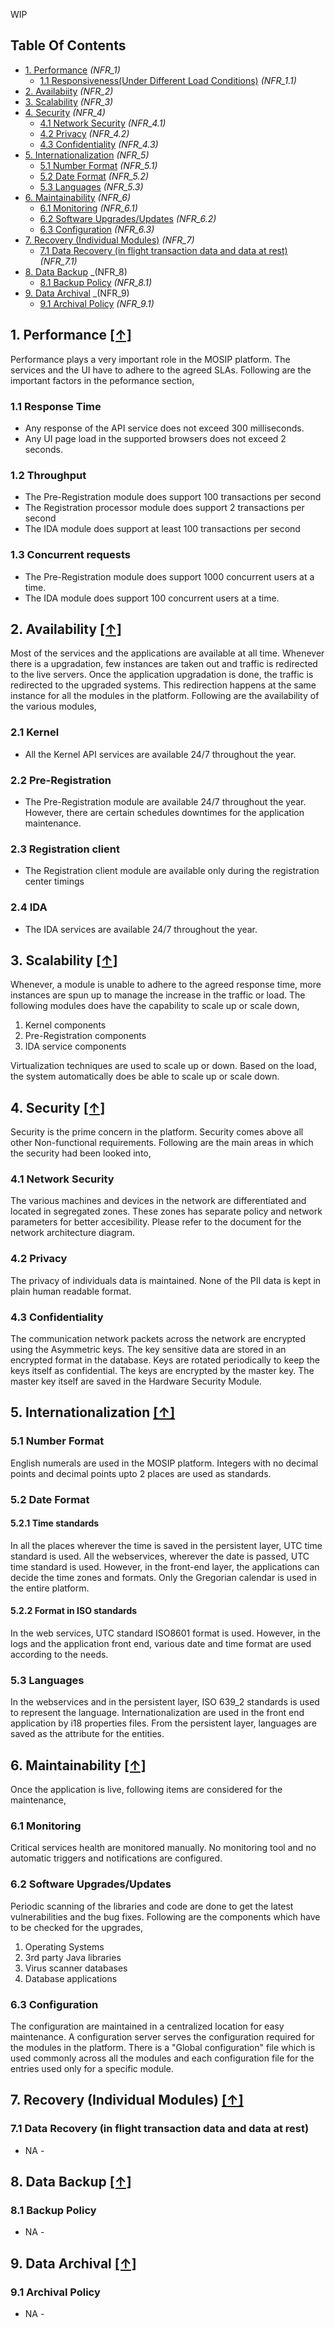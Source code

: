 WIP
## Table Of Contents
- [1. Performance](#1-performance-) _(NFR_1)_
  * [1.1 Responsiveness(Under Different Load Conditions)](#11-responsiveness-Under-Different-Load-Conditions) _(NFR_1.1)_
- [2. Availabiity](#2-availability-) _(NFR_2)_
- [3. Scalability](#3-scalability-) _(NFR_3)_
- [4. Security](#4-security-) _(NFR_4)_
  * [4.1 Network Security](#41-network-security) _(NFR_4.1)_
  * [4.2 Privacy](#42-privacy) _(NFR_4.2)_
  * [4.3 Confidentiality](#43-confidentiality) _(NFR_4.3)_
- [5. Internationalization](#5-internationalization-) _(NFR_5)_
  * [5.1 Number Format](#51-number-format) _(NFR_5.1)_
  * [5.2 Date Format](#52-date-format) _(NFR_5.2)_
  * [5.3 Languages](#53-languages) _(NFR_5.3)_
- [6. Maintainability](#6-maintainability-) _(NFR_6)_
  * [6.1 Monitoring](#61-monitoring) _(NFR_6.1)_
  * [6.2 Software Upgrades/Updates](#62-software-upgrades-updates) _(NFR_6.2)_
  * [6.3 Configuration](#63-configuration) _(NFR_6.3)_
- [7. Recovery (Individual Modules)](#7-recovery-individual-modules-) _(NFR_7)_
  * [7.1 Data Recovery (in flight transaction data and data at rest)](#71-data-recovery-in-flight-transaction-data-and-data-at-rest) _(NFR_7.1)_
- [8. Data Backup](#8-data-backup-) _(NFR_8)
  * [8.1 Backup Policy](#81-backup-policy) _(NFR_8.1)_
- [9. Data Archival](#9-data-archival) _(NFR_9)
  * [9.1 Archival Policy](#91-archival-policy) _(NFR_9.1)_

## 1. Performance [**[↑]**](#table-of-contents)
Performance plays a very important role in the MOSIP platform. The services and the UI have to adhere to the agreed SLAs. Following are the important factors in the peformance section, 
### 1.1 Response Time
 - Any response of the API service does not exceed 300 milliseconds.
 - Any UI page load in the supported browsers does not exceed 2 seconds.
### 1.2 Throughput
 - The Pre-Registration module does support 100 transactions per second
 - The Registration processor module does support 2 transactions per second
 - The IDA module does support at least 100 transactions per second
### 1.3 Concurrent requests
 - The Pre-Registration module does support 1000 concurrent users at a time. 
 - The IDA module does support 100 concurrent users at a time. 

## 2. Availability [**[↑]**](#table-of-contents)
Most of the services and the applications are available at all time. Whenever there is a upgradation, few instances are taken out and traffic is redirected to the live servers. Once the application upgradation is done, the traffic is redirected to the upgraded systems. This redirection happens at the same instance for all the modules in the platform. Following are the availability of the various modules, 
### 2.1 Kernel
- All the Kernel API services are available 24/7 throughout the year. 

### 2.2 Pre-Registration
- The Pre-Registration module are available 24/7 throughout the year. However, there are certain schedules downtimes for the application maintenance. 

### 2.3 Registration client
- The Registration client module are available only during the registration center timings

### 2.4 IDA
- The IDA services are available 24/7 throughout the year.  

## 3. Scalability [**[↑]**](#table-of-contents)
Whenever, a module is unable to adhere to the agreed response time, more instances are spun up to manage the increase in the traffic or load. The following modules does have the capability to scale up or scale down, 
1. Kernel components
2. Pre-Registration components
3. IDA service components

Virtualization techniques are used to scale up or down. Based on the load, the system automatically does be able to scale up or scale down. 

## 4. Security [**[↑]**](#table-of-contents)
Security is the prime concern in the platform. Security comes above all other Non-functional requirements. Following are the main areas in which the security had been looked into, 
### 4.1 Network Security
The various machines and devices in the network are differentiated and located in segregated zones. These zones has separate policy and network parameters for better accesibility. Please refer to the <TODO> document for the network architecture diagram. 
### 4.2 Privacy
The privacy of individuals data is maintained. None of the PII data is kept in plain human readable format. 
### 4.3 Confidentiality
The communication network packets across the network are encrypted using the Asymmetric keys. 
The key sensitive data are stored in an encrypted format in the database. 
Keys are rotated periodically to keep the keys itself as confidential. The keys are encrypted by the master key. The master key itself are saved in the Hardware Security Module. 

## 5. Internationalization [**[↑]**](#table-of-contents)
### 5.1 Number Format
English numerals are used in the MOSIP platform. Integers with no decimal points and decimal points upto 2 places are used as standards. 
### 5.2 Date Format
#### 5.2.1 Time standards
In all the places wherever the time is saved in the persistent layer, UTC time standard is used. All the webservices, wherever the date is passed, UTC time standard is used. However, in the front-end layer, the applications can decide the time zones and formats. 
Only the Gregorian calendar is used in the entire platform. 
#### 5.2.2 Format in ISO standards
In the web services,  UTC standard ISO8601 format is used. However, in the logs and the application front end, various date and time format are used according to the needs. 
### 5.3 Languages
In the webservices and in the persistent layer, ISO 639_2 standards is used to represent the language. Internationalization are used in the front end application by i18 properties files. From the persistent layer, languages are saved as the attribute for the entities. 

## 6. Maintainability [**[↑]**](#table-of-contents)
Once the application is live, following items are considered for the maintenance, 
### 6.1 Monitoring
Critical services health are monitored manually. No monitoring tool and no automatic triggers and notifications are configured. 
### 6.2 Software Upgrades/Updates
Periodic scanning of the libraries and code are done to get the latest vulnerabilities and the bug fixes. Following are the components which have to be checked for the upgrades, 
1. Operating Systems
2. 3rd party Java libraries
3. Virus scanner databases
4. Database applications
### 6.3 Configuration
The configuration are maintained in a centralized location for easy maintenance. A configuration server serves the configuration required for the modules in the platform. There is a "Global configuration" file which is used commonly across all the modules and each configuration file for the entries used only for a specific module. 

## 7. Recovery (Individual Modules) [**[↑]**](#table-of-contents)
### 7.1 Data Recovery (in flight transaction data and data at rest)
- NA -

## 8. Data Backup [**[↑]**](#table-of-contents)
### 8.1 Backup Policy
- NA -

## 9. Data Archival [**[↑]**](#table-of-contents)
### 9.1 Archival Policy
- NA -